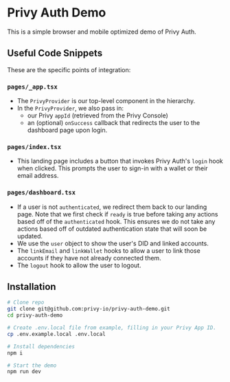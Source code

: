 # Privy Auth Demo

This is a simple browser and mobile optimized demo of Privy Auth. 

## Useful Code Snippets
These are the specific points of integration:

### `pages/_app.tsx`
- The `PrivyProvider` is our top-level component in the hierarchy.
- In the `PrivyProvider`, we also pass in:
  - our Privy `appId` (retrieved from the Privy Console)
  - an (optional) `onSuccess` callback that redirects the user to the dashboard page upon login. 

### `pages/index.tsx`
- This landing page includes a button that invokes Privy Auth's `login` hook when clicked. This prompts the user to sign-in with a wallet or their email address. 

### `pages/dashboard.tsx`
- If a user is not `authenticated`, we redirect them back to our landing page. Note that we first check if `ready` is true before taking any actions based off of the `authenticated` hook. This ensures we do not take any actions based off of outdated authentication state that will soon be updated.
- We use the `user` object to show the user's DID and linked accounts.
- The `linkEmail` and `linkWallet` hooks to allow a user to link those accounts if they have not already connected them.
- The `logout` hook to allow the user to logout. 


## Installation

```sh
# Clone repo
git clone git@github.com:privy-io/privy-auth-demo.git
cd privy-auth-demo

# Create .env.local file from example, filling in your Privy App ID.
cp .env.example.local .env.local

# Install dependencies
npm i

# Start the demo
npm run dev
```
